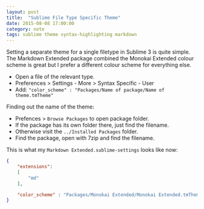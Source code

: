 ```yaml
---
layout: post
title:  "Sublime File Type Specific Theme"
date: 2015-08-08 17:00:00
category: note
tags: sublime theme syntax-highlighting markdown
---
```


Setting a separate theme for a single filetype in Sublime 3 is quite simple.
The Markdown Extended package combined the Monokai Extended colour scheme is great but I prefer a different colour scheme for everything else.

  * Open a file of the relevant type.
  * Preferences > Settings - More > Syntax Specific - User
  * Add: `"color_scheme" : "Packages/Name of package/Name of theme.tmTheme"`

Finding out the name of the theme:

 * Prefences > `Browse Packages` to open package folder.
 * If the package has its own folder there, just find the filename.
 * Otherwise visit the `../Installed Packages` folder.
 * Find the package, open with 7zip and find the filename.

This is what my `Markdown Extended.sublime-settings` looks like now:

``` json
{
    "extensions":
    [
        "md"
    ],

    "color_scheme" : "Packages/Monokai Extended/Monokai Extended.tmTheme"
}
```

